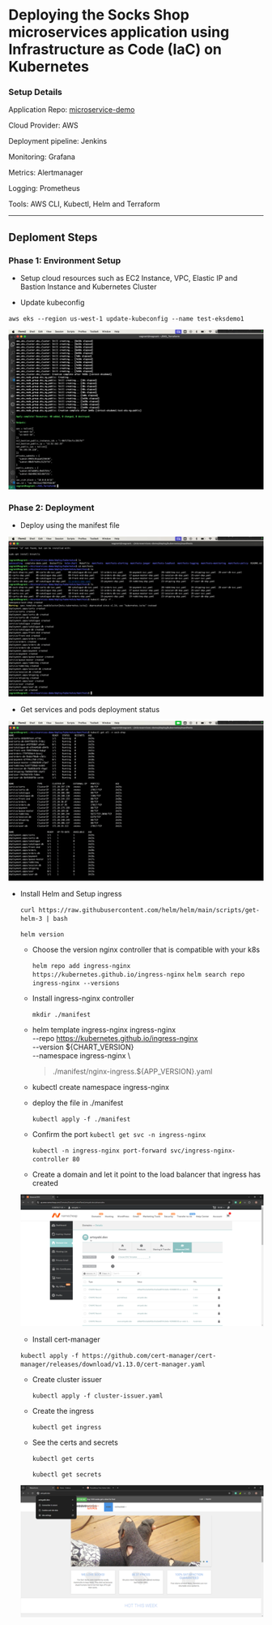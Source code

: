 # Deploying the Socks Shop microservices application using Infrastructure as Code (IaC) on Kubernetes

### Setup Details

Application Repo: [microservice-demo](https://github.com/microservices-demo/microservices-demo/tree/master)

Cloud Provider: AWS

Deployment pipeline: Jenkins

Monitoring: Grafana

Metrics: Alertmanager

Logging: Prometheus

Tools: AWS CLI, Kubectl, Helm and Terraform

---

## Deploment Steps

### Phase 1: Environment Setup

- Setup cloud resources such as EC2 Instance, VPC, Elastic IP and Bastion Instance and Kubernetes Cluster

- Update kubeconfig

`aws eks --region us-west-1 update-kubeconfig --name test-eksdemo1`

![alt text](image2.jpeg)

### Phase 2: Deployment

- Deploy using the manifest file

![alt text](image1.jpeg)

- Get services and pods deployment status

![alt text](<image0 (1).jpeg>)

- Install Helm and Setup ingress

    `curl https://raw.githubusercontent.com/helm/helm/main/scripts/get-helm-3 | bash`

    `helm version`

    - Choose the version nginx controller that is compatible with your k8s

        `helm repo add ingress-nginx https://kubernetes.github.io/ingress-nginx`
        `helm search repo ingress-nginx --versions
`
    - Install ingress-nginx controller

        `mkdir ./manifest`

    - helm template ingress-nginx ingress-nginx \
        --repo https://kubernetes.github.io/ingress-nginx \
        --version ${CHART_VERSION} \
        --namespace ingress-nginx \
        > ./manifest/nginx-ingress.${APP_VERSION}.yaml

    - kubectl create namespace ingress-nginx

    - deploy the file in ./manifest

        `kubectl apply -f ./manifest`


    - Confirm the port
    `kubectl get svc -n ingress-nginx`

        `kubectl -n ingress-nginx port-forward svc/ingress-nginx-controller 80`

    - Create a domain and let it point to the load balancer that ingress has created

    ![alt text](<Screenshot 2024-08-15 235706.png>)



    - Install cert-manager
    
    `kubectl apply -f https://github.com/cert-manager/cert-manager/releases/download/v1.13.0/cert-manager.yaml`

    - Create cluster issuer

        `kubectl apply -f cluster-issuer.yaml`

    - Create the ingress

        `kubectl get ingress`

    - See the certs and secrets

        `kubectl get certs`

        `kubectl get secrets`

    ![alt text](<Screenshot 2024-08-15 235241.png>)



